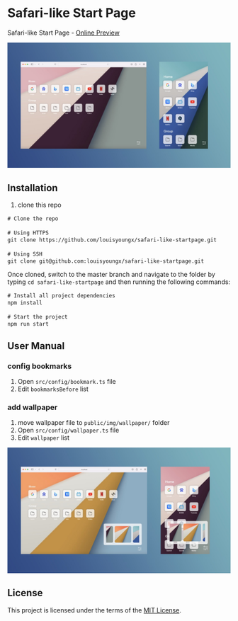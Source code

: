 # Safari-like Start Page

Safari-like Start Page - [Online Preview](https://nav.rocke.top)

![Safari-like Start Page 1](public/img/docs/ex1.jpg)

## Installation

1. clone this repo

```shell
# Clone the repo

# Using HTTPS
git clone https://github.com/louisyoungx/safari-like-startpage.git

# Using SSH
git clone git@github.com:louisyoungx/safari-like-startpage.git
```

Once cloned, switch to the master branch and navigate to the folder by typing `cd safari-like-startpage` and then running the following commands:

```shell
# Install all project dependencies
npm install

# Start the project
npm run start
```

## User Manual

### config bookmarks

1. Open `src/config/bookmark.ts` file
2. Edit `bookmarksBefore` list

### add wallpaper

1. move wallpaper file to `public/img/wallpaper/` folder
2. Open `src/config/wallpaper.ts` file
3. Edit `wallpaper` list

![Safari-like Start Page 2](public/img/docs/ex2.jpg)

## License

This project is licensed under the terms of the [MIT License](LICENSE).